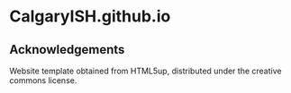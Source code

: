 # CalgaryISH.github.io

## Acknowledgements
Website template obtained from HTML5up, distributed under the creative commons license.

